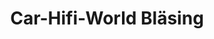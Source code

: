 ---
title: "Car-Hifi-World Bläsing"
url: /fuerstenwalde-spree/car-hifi-world-blaesing/
shop: Elektronik
---